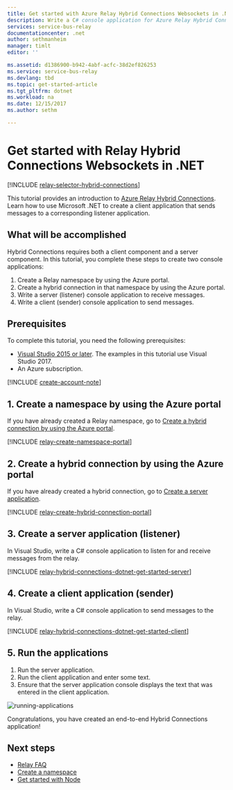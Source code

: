 ```yaml
---
title: Get started with Azure Relay Hybrid Connections Websockets in .NET | Microsoft Docs
description: Write a C# console application for Azure Relay Hybrid Connections Websockets.
services: service-bus-relay
documentationcenter: .net
author: sethmanheim
manager: timlt
editor: ''

ms.assetid: d1386900-b942-4abf-acfc-38d2ef826253
ms.service: service-bus-relay
ms.devlang: tbd
ms.topic: get-started-article
ms.tgt_pltfrm: dotnet
ms.workload: na
ms.date: 12/15/2017
ms.author: sethm

---
```


# Get started with Relay Hybrid Connections Websockets in .NET
[!INCLUDE [relay-selector-hybrid-connections](../../includes/relay-selector-hybrid-connections.md)]

This tutorial provides an introduction to [Azure Relay Hybrid Connections](relay-what-is-it.md#hybrid-connections). Learn how to use Microsoft .NET to create a client application that sends messages to a corresponding listener application. 

## What will be accomplished
Hybrid Connections requires both a client component and a server component. In this tutorial, you complete these steps to create two console applications:

1. Create a Relay namespace by using the Azure portal.
2. Create a hybrid connection in that namespace by using the Azure portal.
3. Write a server (listener) console application to receive messages.
4. Write a client (sender) console application to send messages.

## Prerequisites

To complete this tutorial, you need the following prerequisites:

* [Visual Studio 2015 or later](http://www.visualstudio.com). The examples in this tutorial use Visual Studio 2017.
* An Azure subscription.

[!INCLUDE [create-account-note](../../includes/create-account-note.md)]

## 1. Create a namespace by using the Azure portal
If you have already created a Relay namespace, go to [Create a hybrid connection by using the Azure portal](#2-create-a-hybrid-connection-using-the-azure-portal).

[!INCLUDE [relay-create-namespace-portal](../../includes/relay-create-namespace-portal.md)]

## 2. Create a hybrid connection by using the Azure portal
If you have already created a hybrid connection, go to [Create a server application](#3-create-a-server-application-listener).

[!INCLUDE [relay-create-hybrid-connection-portal](../../includes/relay-create-hybrid-connection-portal.md)]

## 3. Create a server application (listener)
In Visual Studio, write a C# console application to listen for and receive messages from the relay.

[!INCLUDE [relay-hybrid-connections-dotnet-get-started-server](../../includes/relay-hybrid-connections-dotnet-get-started-server.md)]

## 4. Create a client application (sender)
In Visual Studio, write a C# console application to send messages to the relay.

[!INCLUDE [relay-hybrid-connections-dotnet-get-started-client](../../includes/relay-hybrid-connections-dotnet-get-started-client.md)]

## 5. Run the applications
1. Run the server application.
2. Run the client application and enter some text.
3. Ensure that the server application console displays the text that was entered in the client application.

![running-applications](./media/relay-hybrid-connections-dotnet-get-started/running-applications.png)

Congratulations, you have created an end-to-end Hybrid Connections application!

## Next steps

* [Relay FAQ](relay-faq.md)
* [Create a namespace](relay-create-namespace-portal.md)
* [Get started with Node](relay-hybrid-connections-node-get-started.md)

